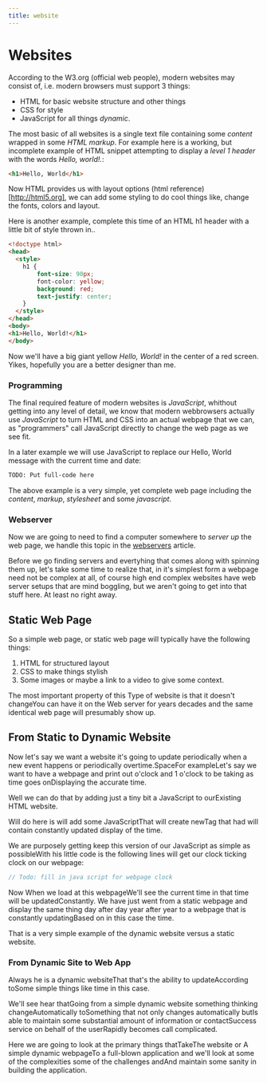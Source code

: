 ```yaml
---
title: website
---
```


# Websites

According to the W3.org (official web people), modern websites may
consist of, i.e. modern browsers must support 3 things:

- HTML for basic website structure and other things
- CSS for style
- JavaScript for all things _dynamic_.

The most basic of all websites is a single text file containing some
*content* wrapped in some *HTML markup*.  For example here is a
working, but incomplete example of HTML snippet attempting to display
a _level 1 header_ with the words _Hello, world!._:

```html
<h1>Hello, World</h1>
```

Now HTML provides us with layout options (html
reference)[http://html5.org], we can add some styling to do cool
things like, change the fonts, colors and layout.

Here is another example, complete this time of an HTML h1 header with
a little bit of style thrown in..

```html
<!doctype html>
<head>
  <style>
	h1 {
		font-size: 90px;
		font-color: yellow;
		background: red;
		text-justify: center;
	}
  </style>
</head>
<body>
<h1>Hello, World!</h1>
</body>
```

Now we'll have a big giant yellow _Hello, World!_ in the center of a
red screen.  Yikes, hopefully you are a better designer than me.

### Programming

The final required feature of modern websites is _JavaScript_,
whithout getting into any level of detail, we know that modern
webbrowsers actually use _JavaScript_ to turn HTML and CSS into an
actual webpage that we can, as "programmers" call JavaScript directly
to change the web page as we see fit.

In a later example we will use JavaScript to replace our Hello, World
message with the current time and date:

```html
TODO: Put full-code here
```

The above example is a very simple, yet complete web page including
the _content_, _markup_, _stylesheet_ and some _javascript_. 

### Webserver 

Now we are going to need to find a computer somewhere to _server up_
the web page, we handle this topic in the [webservers](webservers)
article. 

Before we go finding servers and evertyhing that comes along with
spinning them up, let's take some time to realize that, in it's
simplest form a webpage need not be complex at all, of course high end
complex websites have web server setups that are mind boggling, but we
aren't going to get into that stuff here.  At least no right away.

## Static Web Page

So a simple web page, or static web page will typically have the
following things:

1. HTML for structured layout
2. CSS to make things stylish
3. Some images or maybe a link to a video to give some context. 

The most important property of this Type of website is that it doesn't
changeYou can have it on the Web server for years decades and the same
identical web page will presumably show up. 

## From Static to Dynamic Website

Now let's say we want a website it's going to update periodically when
a new event happens or periodically overtime.SpaceFor exampleLet's say
we want to have a webpage and print out o'clock and 1 o'clock to be
taking as time goes onDisplaying the accurate time.

Well we can do that by adding just a tiny bit a JavaScript to
ourExisting HTML website. 

Will do here is will add some JavaScriptThat will create newTag that
had will contain constantly updated display of the time. 

We are purposely getting keep this version of our JavaScript as simple
as possibleWith his little code is the following lines will get our
clock ticking clock on our webpage:

```javascript
// Todo: fill in java script for webpage clock
```

Now When we load at this webpageWe'll see the current time in that
time will be updatedConstantly. We have just went from a static
webpage and display the same thing day after day year after year to a
webpage that is constantly updatingBased on in this case the time. 

That is a very simple example of the dynamic website versus a static
website. 

### From Dynamic Site to Web App

Always he is a dynamic websiteThat that's the ability to
updateAccording toSome simple things like time in this case. 

We'll see hear thatGoing from a simple dynamic website something
thinking changeAutomatically toSomething that not only changes
automatically butIs able to maintain some substantial amount of
information or contactSuccess service on behalf of the userRapidly
becomes call complicated.

Here we are going to look at the primary things thatTakeThe website or
A simple dynamic webpageTo a full-blown application and we'll look at
some of the complexities some of the challenges andAnd maintain some
sanity in building the application. 

